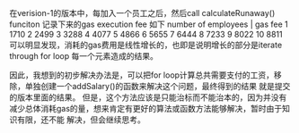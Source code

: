 在verision-1的版本中，每加入一个员工之后，然后call calculateRunaway() funciton 记录下来的gas execution fee 如下
number of employees  |  gas fee
1                       1710 
2                       2499
3                       3288
4                       4077
5                       4866
6                       5655
7                       6444
8                       7233
9                       8022
10                      8811
可以明显发现，消耗的gas费用是线性增长的，也即是说明增长的部分是iterate through for loop 每一个元素造成的结果。

因此，我想到的初步解决办法是，可以把for loop计算总共需要支付的工资，移除，单独创建一个addSalary()的函数来解决这个问题，最终得到的结果
就是提交的版本里面的结果。
但是，这个方法应该是只能治标而不能治本的，因为并没有减少总体消耗gas的量，想来肯定有更好的算法或函数方法能够解决，暂时由于知识有限，还不能
解决，但会继续思考。
